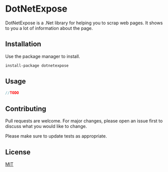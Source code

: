 # DotNetExpose

DotNetExpose is a .Net library for helping you to scrap web pages. It shows to you a lot of information about the page.

## Installation

Use the package manager to install.

```bash
install-package dotnetexpose
```

## Usage

```C#
//TODO
```

## Contributing
Pull requests are welcome. For major changes, please open an issue first to discuss what you would like to change.

Please make sure to update tests as appropriate.

## License
[MIT](https://choosealicense.com/licenses/mit/)
